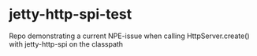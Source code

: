 # jetty-http-spi-test
Repo demonstrating a current NPE-issue when calling HttpServer.create() with jetty-http-spi on the classpath

